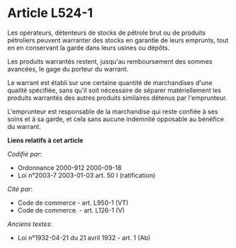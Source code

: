 # Article L524-1

Les opérateurs, détenteurs de stocks de pétrole brut ou de produits pétroliers peuvent warranter des stocks en garantie de
leurs emprunts, tout en en conservant la garde dans leurs usines ou dépôts.

Les produits warrantés restent, jusqu'au remboursement des sommes avancées, le gage du porteur du warrant.

Le warrant est établi sur une certaine quantité de marchandises d'une qualité spécifiée, sans qu'il soit nécessaire de
séparer matériellement les produits warrantés des autres produits similaires détenus par l'emprunteur.

L'emprunteur est responsable de la marchandise qui reste confiée à ses soins et à sa garde, et cela sans aucune indemnité
opposable au bénéfice du warrant.

**Liens relatifs à cet article**

_Codifié par_:

  - Ordonnance 2000-912 2000-09-18
  - Loi n°2003-7 2003-01-03 art. 50 I (ratification)

_Cité par_:

  - Code de commerce - art. L950-1 (VT)
  - Code de commerce. - art. L126-1 (V)

_Anciens textes_:

  - Loi n°1932-04-21 du 21 avril 1932 - art. 1 (Ab)
